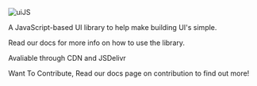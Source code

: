 ![uiJS](https://uijs.veenitxs.repl.co/assets/logos/uiJS-DarkMode.png)

A JavaScript-based UI library to help make building UI's simple.

Read our docs for more info on how to use the library.

Avaliable through CDN and JSDelivr

Want To Contribute,
Read our docs page on contribution to find out more!
